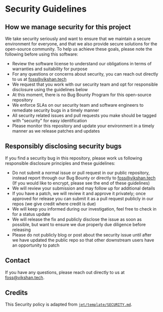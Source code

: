 <!-- @format -->

# Security Guidelines

## How we manage security for this project

We take security seriously and want to ensure that we maintain a secure environment for everyone,
and that we also provide secure solutions for the open-source community. To help us achieve these
goals, please note the following before using this software:

- Review the software license to understand our obligations in terms of warranties and suitability
  for purpose
- For any questions or concerns about security, you can reach out directly to us at
  foss@vikshan.tech
- We request that you work with our security team and opt for responsible disclosure using the
  guidelines below
- At this moment, there is no Bug Bounty Program for this open-source repository
- We enforce SLAs on our security team and software engineers to remediate security bugs in a timely
  manner
- All security related issues and pull requests you make should be tagged with "security" for easy
  identification
- Please monitor this repository and update your environment in a timely manner as we release
  patches and updates

## Responsibly disclosing security bugs

If you find a security bug in this repository, please work us following responsible disclosure
principles and these guidelines:

- Do not submit a normal issue or pull request in our public repository, instead report through our
  Bug Bounty or directly to foss@vikshan.tech (If you would like to encrypt, please see the end of
  these guidelines)
- We will review your submission and may follow up for additional details
- If you have a patch, we will review it and approve it privately; once approved for release you can
  submit it as a pull request publicly in our repos (we give credit where credit is due)
- We will keep you informed during our investigation, feel free to check in for a status update
- We will release the fix and publicly disclose the issue as soon as possible, but want to ensure we
  due properly due diligence before releasing
- Please do not publicly blog or post about the security issue until after we have updated the
  public repo so that other downstream users have an opportunity to patch

## Contact

If you have any questions, please reach out directly to us at foss@vikshan.tech.

## Credits

This Security policy is adapted from
[`jet/template/SECURITY.md`](https://github.com/jet/template/blob/master/SECURITY.md).
